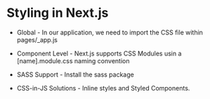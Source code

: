 # Styling in Next.js

- Global - In our application, we need to import the CSS file within pages/\_app.js

- Component Level - Next.js supports CSS Modules usin a [name].module.css naming convention

- SASS Support - Install the sass package

- CSS-in-JS Solutions - Inline styles and Styled Components.
